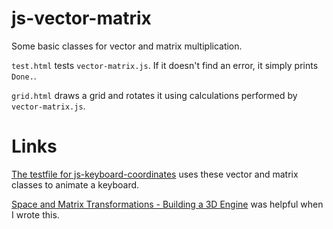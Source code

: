 js-vector-matrix
================

Some basic classes for vector and matrix multiplication.

`test.html` tests `vector-matrix.js`. If it doesn't find an error, it simply prints `Done.`.

`grid.html` draws a grid and rotates it using calculations performed by `vector-matrix.js`.

# Links

[The testfile for js-keyboard-coordinates](https://github.com/ReneNyffenegger/js-keyboard-coordinates/blob/master/test.html) uses these vector
and matrix classes to animate a keyboard.

[Space and Matrix Transformations - Building a 3D Engine](http://www.codeproject.com/Articles/42086/Space-and-Matrix-Transformations-Building-a-3D-Eng) was helpful when
I wrote this.
